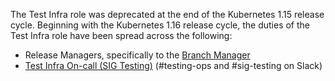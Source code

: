 The Test Infra role was deprecated at the end of the Kubernetes 1.15 release cycle.
Beginning with the Kubernetes 1.16 release cycle, the duties of the Test Infra role have been spread across the following:
- Release Managers, specifically to the [Branch Manager](/release-engineering/role-handbooks/branch-manager.md)
- [Test Infra On-call (SIG Testing)](https://go.k8s.io/oncall) (#testing-ops and #sig-testing on Slack)

<!--
This file is a placeholder to preserve links.  Please remove after 3 months or the release of Kubernetes 1.16, whichever comes first.
-->